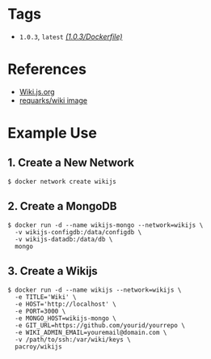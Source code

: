 # Tags

- `1.0.3`, `latest` [*(1.0.3/Dockerfile)*](https://github.com/pacroy/wikijs-docker/blob/master/Dockerfile)

# References

- [Wiki.js.org](https://wiki.js.org/)
- [requarks/wiki image](https://hub.docker.com/r/requarks/wiki/)

# Example Use

## 1. Create a New Network

```
$ docker network create wikijs
```

## 2. Create a MongoDB

```
$ docker run -d --name wikijs-mongo --network=wikijs \
  -v wikijs-configdb:/data/configdb \
  -v wikijs-datadb:/data/db \
  mongo
```

## 3. Create a Wikijs

```
$ docker run -d --name wikijs --network=wikijs \
  -e TITLE='Wiki' \
  -e HOST='http://localhost' \
  -e PORT=3000 \
  -e MONGO_HOST=wikijs-mongo \
  -e GIT_URL=https://github.com/yourid/yourrepo \
  -e WIKI_ADMIN_EMAIL=youremail@domain.com \
  -v /path/to/ssh:/var/wiki/keys \
  pacroy/wikijs
```
